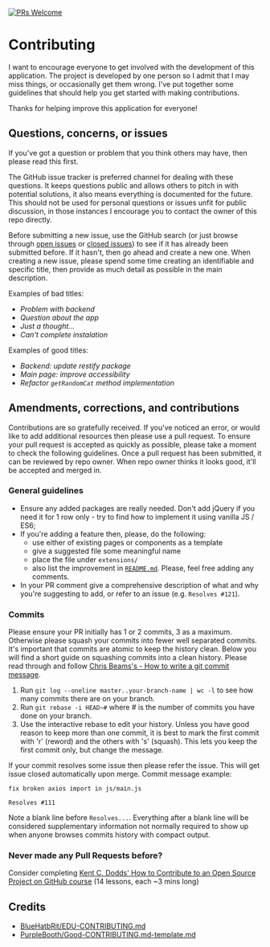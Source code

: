 [![PRs Welcome](https://img.shields.io/badge/PRs-welcome-brightgreen.svg)](http://makeapullrequest.com)
  
# Contributing

I want to encourage everyone to get involved
with the development of this application. 
The project is developed by one person so I admit that 
I may miss things, or occasionally get them wrong.
I've put together some guidelines that should help you
get started with making contributions.

Thanks for helping improve this application for everyone!

## Questions, concerns, or issues

If you've got a question or problem that you think others may
have, then please read this first.

The GitHub issue tracker is preferred channel for dealing
with these questions. It keeps questions public and allows
others to pitch in with potential solutions,
it also means everything is documented for the future.
This should not be used for personal questions or issues
unfit for public discussion, in those instances I encourage
you to contact the owner of this repo directly.

Before submitting a new issue, use the GitHub search
(or just browse through [open issues](https://github.com/pinkmadkitten/cat-app/issues) or
[closed issues](https://github.com/pinkmadkitten/cat-app/issues?q=is%3Aissue+is%3Aclosed))
to see if it has already been submitted before.
If it hasn't, then go ahead and create a new one.
When creating a new issue, please spend some time
creating an identifiable and specific
title, then provide as much detail as possible in the main
description.

Examples of bad titles:
* _Problem with backend_
* _Question about the app_
* _Just a thought..._
* _Can't complete instalation_

Examples of good titles:
* _Backend: update restify package_
* _Main page: improve accessibility_
* _Refactor `getRandomCat` method implementation_

## Amendments, corrections, and contributions

Contributions are so gratefully received. If you've noticed
an error, or would like to add additional resources then
please use a pull request. To ensure your pull request
is accepted as quickly as possible, please take a moment
to check the following guidelines. Once a pull request
has been submitted, it can be reviewed by repo owner. 
When repo owner thinks it looks good, it'll be accepted 
and merged in.

### General guidelines

* Ensure any added packages are really needed. Don't add jQuery 
if you need it for 1 row only - try to find how to implement it
using vanilla JS / ES6;
* If you're adding a feature then, please, do the following:
  - use either of existing pages or components as a template
  - give a suggested file some meaningful name
  - place the file under `extensions/`
  - also list the improvement in [`README.md`](README.md).
    Please, feel free adding any comments.
* In your PR comment give a comprehensive description of
  what and why you're suggesting to add, or refer to an issue
  (e.g. `Resolves #121`).

### Commits

Please ensure your PR initially has 1 or 2 commits,
3 as a maximum. Otherwise please squash your commits
into fewer well separated commits.
It's important that commits are atomic to keep the history clean.
Below you will find a short guide on squashing commits into a clean history. 
Please read through and follow [Chris Beams's - How to write a git commit message](http://chris.beams.io/posts/git-commit/).

1. Run `git log --oneline master..your-branch-name | wc -l`
   to see how many commits there are on your branch.
1. Run `git rebase -i HEAD~#` where # is the number
   of commits you have done on your branch.
1. Use the interactive rebase to edit your history.
   Unless you have good reason to keep more than one
   commit, it is best to mark the first commit
   with 'r' (reword) and the others with 's' (squash).
   This lets you keep the first commit only, but change
   the message.

If your commit resolves some issue then please refer the issue.
This will get issue closed automatically upon merge.
Commit message example:

```
fix broken axios import in js/main.js

Resolves #111
```

Note a blank line before `Resolves...`. Everything after a
blank line will be considered supplementary information
not normally required to show up when anyone browses
commits history with compact output.

### Never made any Pull Requests before?


Consider completing
[Kent C. Dodds' How to Contribute to an Open Source Project on GitHub course](https://egghead.io/courses/how-to-contribute-to-an-open-source-project-on-github)
(14 lessons, each ~3 mins long)

## Credits

- [BlueHatbRit/EDU-CONTRIBUTING.md](https://gist.github.com/BlueHatbRit/3bd366313f7ca2c7d2537d927ec970e8)
- [PurpleBooth/Good-CONTRIBUTING.md-template.md](https://gist.github.com/PurpleBooth/b24679402957c63ec426)
